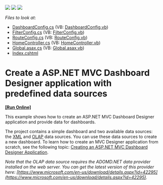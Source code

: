 <!-- default badges list -->
![](https://img.shields.io/endpoint?url=https://codecentral.devexpress.com/api/v1/VersionRange/128579287/17.2.3%2B)
[![](https://img.shields.io/badge/Open_in_DevExpress_Support_Center-FF7200?style=flat-square&logo=DevExpress&logoColor=white)](https://supportcenter.devexpress.com/ticket/details/T393595)
[![](https://img.shields.io/badge/📖_How_to_use_DevExpress_Examples-e9f6fc?style=flat-square)](https://docs.devexpress.com/GeneralInformation/403183)
<!-- default badges end -->
<!-- default file list -->
*Files to look at*:

* [DashboardConfig.cs](./CS/MVCxDashboard_PredefinedDataSources/App_Start/DashboardConfig.cs) (VB: [DashboardConfig.vb](./VB/MVCxDashboard_PredefinedDataSources/App_Start/DashboardConfig.vb))
* [FilterConfig.cs](./CS/MVCxDashboard_PredefinedDataSources/App_Start/FilterConfig.cs) (VB: [FilterConfig.vb](./VB/MVCxDashboard_PredefinedDataSources/App_Start/FilterConfig.vb))
* [RouteConfig.cs](./CS/MVCxDashboard_PredefinedDataSources/App_Start/RouteConfig.cs) (VB: [RouteConfig.vb](./VB/MVCxDashboard_PredefinedDataSources/App_Start/RouteConfig.vb))
* [HomeController.cs](./CS/MVCxDashboard_PredefinedDataSources/Controllers/HomeController.cs) (VB: [HomeController.vb](./VB/MVCxDashboard_PredefinedDataSources/Controllers/HomeController.vb))
* [Global.asax.cs](./CS/MVCxDashboard_PredefinedDataSources/Global.asax.cs) (VB: [Global.asax.vb](./VB/MVCxDashboard_PredefinedDataSources/Global.asax.vb))
* [Index.cshtml](./CS/MVCxDashboard_PredefinedDataSources/Views/Home/Index.cshtml)
<!-- default file list end -->
# Create a ASP.NET MVC Dashboard Designer application with predefined data sources
<!-- run online -->
**[[Run Online]](https://codecentral.devexpress.com/t393595/)**
<!-- run online end -->


This example shows how to create an ASP.NET MVC Dashboard Designer application and provide data for dashboards.

The project contains a simple dashboard and two available data sources: the [XML](https://documentation.devexpress.com/#Dashboard/CustomDocument113927) and [OLAP](https://documentation.devexpress.com/#Dashboard/CustomDocument114427) data sources. You can use these data sources to create a new dashboard. To learn how to create an MVC Designer application from scratch, see the following topic: [Creating an ASP.NET MVC Dashboard Designer Application](https://documentation.devexpress.com/#Dashboard/CustomDocument116313).

*Note that the OLAP data source requires the ADOMD.NET data provider installed on the web server. You can get the latest version of this provider here: [https://www.microsoft.com/en-us/download/details.aspx?id=42295](https://www.microsoft.com/en-us/download/details.aspx?id=42295).*

<br/>


